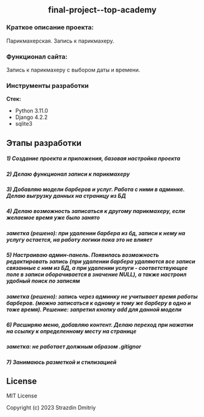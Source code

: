 <h2 align="center"> final-project--top-academy</h2>

### Краткое описание проекта:
Парикмахерская. Запись к парикмахеру.

### Функционал сайта:

Запись к парикмахеру с выбором даты и времени.

### Инструменты разработки

**Стек:**
- Python 3.11.0
- Django 4.2.2
- sqlite3

## Этапы разработки

##### 1) Создание проекта и приложения, базовая настройка проекта

##### 2) Делаю функционал записи к парикмахеру

##### 3) Добавляю модели барберов и услуг. Работа с ними в админке. Делаю выгрузку данных на страницу из БД

##### 4) Делаю возможность записаться к другому парикмахеру, если желаемое время уже было занято

##### заметка (решено): при удалении барбера из бд, записи к нему на услугу остается, на работу логики пока это не влияет

##### 5) Настраиваю админ-панель. Появилась возможность редактировать запись (при удалении барбера удаляются все записи связанные с ним из БД, а при удалении услуги - соответствующее поле в записи оборачивается в значение NULL), а также настроил удобный поиск по записям

##### заметка (решено): запись через админку не учитывает время работы барберов. (можно записаться к одному и тому же барберу в одно и тоже время). Решение: запретил кнопку add для данной модели

##### 6) Расширяю меню, добавляю контент. Делаю переход при нажатии на ссылку к определенному месту на странице

##### заметка: не работает должным образом .gitignor

##### 7) Занимаюсь разметкой и стилизацией

## License

MIT License

Copyright (c) 2023 Strazdin Dmitriy
